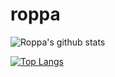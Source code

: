 # roppa

![Roppa's github stats](https://github-readme-stats.vercel.app/api?username=roppa&show_icons=true&count_private=true)

[![Top Langs](https://github-readme-stats.vercel.app/api/top-langs/?username=roppa&layout=compact)](https://github.com/anuraghazra/github-readme-stats)
